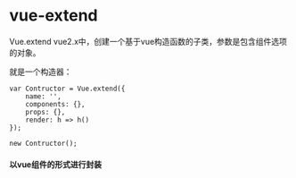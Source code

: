 # vue-extend

Vue.extend
vue2.x中，创建一个基于vue构造函数的子类，参数是包含组件选项的对象。

就是一个构造器：
    
    var Contructor = Vue.extend({
        name: '',
        components: {},
        props: {},
        render: h => h()
    });
    
    new Contructor();





#### 以vue组件的形式进行封装
